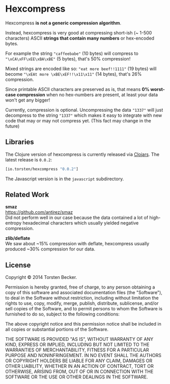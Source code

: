 

# Hexcompress

Hexcompress **is not a generic compression algorithm**.

Instead, hexcompress is very good at compressing short-ish (~ 1-500 characters) ASCII **strings that contain many numbers** or hex-encoded bytes.

For example the string `"caffeebabe"` (10&nbsp;bytes) will compress to `"\xCA\xFF\xEE\xBA\xBE"` (5&nbsp;bytes), that's 50% compression!

Mixed strings are encoded like so: `"eat more beef!!1111"` (19&nbsp;bytes) will become `"\xEAt more \xBE\xEF!!\x11\x11"` (14&nbsp;bytes), that's 26% compression.

Since printable ASCII characters are preserved as is, that means **0% worst-case compression** when no hex-numbers are present, at least your data won't get any bigger!

Currently, compression is optional. Uncompressing the data `"1337"` will just decompress to the string `"1337"` which makes it easy to integrate with new code that may or may not compress yet. (This fact may change in the future)


## Libraries

The Clojure version of hexcompress is currently released via [Clojars](https://clojars.org/io.torsten/hexcompress). The latest release is `0.0.2`:

```clojure
[io.torsten/hexcompress "0.0.2"]
```

The Javascript version is in the `javascript` subdirectory.


## Related Work

**smaz**  
https://github.com/antirez/smaz  
Did not perform well in our case because the data contained a lot of high-entropy hexadecimal characters which usually yielded negative compression.

**zlib/deflate**  
We saw about ~15% compression with deflate, hexcompress usually produced ~30% compression for our data.


## License

Copyright © 2014 Torsten Becker.

Permission is hereby granted, free of charge, to any person obtaining
a copy of this software and associated documentation files (the
"Software"), to deal in the Software without restriction, including
without limitation the rights to use, copy, modify, merge, publish,
distribute, sublicense, and/or sell copies of the Software, and to
permit persons to whom the Software is furnished to do so, subject to
the following conditions:

The above copyright notice and this permission notice shall be
included in all copies or substantial portions of the Software.

THE SOFTWARE IS PROVIDED "AS IS", WITHOUT WARRANTY OF ANY KIND,
EXPRESS OR IMPLIED, INCLUDING BUT NOT LIMITED TO THE WARRANTIES OF
MERCHANTABILITY, FITNESS FOR A PARTICULAR PURPOSE AND
NONINFRINGEMENT. IN NO EVENT SHALL THE AUTHORS OR COPYRIGHT HOLDERS BE
LIABLE FOR ANY CLAIM, DAMAGES OR OTHER LIABILITY, WHETHER IN AN ACTION
OF CONTRACT, TORT OR OTHERWISE, ARISING FROM, OUT OF OR IN CONNECTION
WITH THE SOFTWARE OR THE USE OR OTHER DEALINGS IN THE SOFTWARE.
